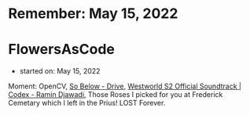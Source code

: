 # Remember: May 15, 2022
# FlowersAsCode
- started on: May 15, 2022

Moment: OpenCV, [So Below - Drive](https://youtu.be/9EVvGYrrCBs), [Westworld S2 Official Soundtrack | Codex - Ramin Djawadi](https://youtu.be/ZExWMK0n_Vo), Those Roses I picked for you at Frederick Cemetary which I left in the Prius! LOST Forever.
